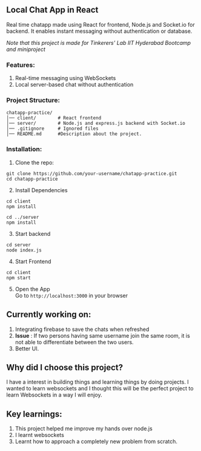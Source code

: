 ## Local Chat App in React

Real time chatapp made using React for frontend, Node.js and Socket.io for backend. It enables instant messaging without authentication or database.

*Note that this project is made for Tinkerers' Lab IIT Hyderabad Bootcamp and miniproject*

### Features: 
1. Real-time messaging using WebSockets
2. Local server-based chat without authentication

### Project Structure: 
```
chatapp-practice/
│── client/        # React frontend
│── server/        # Node.js and express.js backend with Socket.io
│── .gitignore     # Ignored files
│── README.md      #Description about the project.

```

### Installation: 
1. Clone the repo: 
```
git clone https://github.com/your-username/chatapp-practice.git
cd chatapp-practice
```
2. Install Dependencies
```
cd client
npm install

cd ../server
npm install
```
3. Start backend
```
cd server
node index.js
```
4. Start Frontend
```
cd client
npm start
```
5. Open the App \
Go to ```http://localhost:3000``` in your browser

## Currently working on: 
1. Integrating firebase to save the chats when refreshed
2. **Issue** : If two persons having same username join the same room, it is not able to differentiate between the two users.
3. Better UI.

## Why did I choose this project?
I have a interest in building things and learning things by doing projects. I wanted to learn websockets and I thought this will be the perfect project to learn Websockets in a way I will enjoy.

## Key learnings: 
1. This project helped me improve my hands over node.js
2. I learnt websockets
3. Learnt how to approach a completely new problem from scratch.

